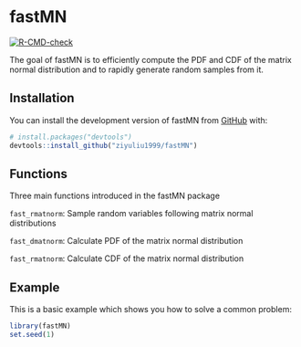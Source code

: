 
<!-- README.md is generated from README.Rmd. Please edit that file -->

# fastMN

<!-- badges: start -->

[![R-CMD-check](https://github.com/ziyuliu1999/fastMN/actions/workflows/R-CMD-check.yaml/badge.svg)](https://github.com/ziyuliu1999/fastMN/actions/workflows/R-CMD-check.yaml)
<!-- badges: end -->

The goal of fastMN is to efficiently compute the PDF and CDF of the
matrix normal distribution and to rapidly generate random samples from
it.

## Installation

You can install the development version of fastMN from
[GitHub](https://github.com/) with:

``` r
# install.packages("devtools")
devtools::install_github("ziyuliu1999/fastMN")
```

## Functions

Three main functions introduced in the fastMN package

`fast_rmatnorm`: Sample random variables following matrix normal
distributions

`fast_dmatnorm`: Calculate PDF of the matrix normal distribution

`fast_rmatnorm`: Calculate CDF of the matrix normal distribution

## Example

This is a basic example which shows you how to solve a common problem:

``` r
library(fastMN)
set.seed(1)
```
